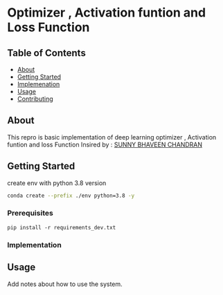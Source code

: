 # Optimizer , Activation funtion and Loss Function 

## Table of Contents

- [About](#about)
- [Getting Started](#getting_started)
- [Implemenation](#implemenation)
- [Usage](#usage)
- [Contributing](../CONTRIBUTING.md)

## About <a name = "about"></a>
This repro is basic implementation of deep learning optimizer , Activation funtion and loss Function
Insired by :
[SUNNY BHAVEEN CHANDRAN](https://github.com/c17hawke)

## Getting Started <a name = "getting_started"></a>
 
create env with python 3.8 version

```bash
conda create --prefix ./env python=3.8 -y
```
### Prerequisites


```
pip install -r requirements_dev.txt
```

### Implementation <a name = "implemenation"></a>

## Usage <a name = "usage"></a>

Add notes about how to use the system.
